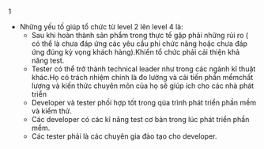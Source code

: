 1
- Những yếu tố giúp tổ chức từ level 2  lên level 4 là: 
   + Sau khi hoàn thành sản phẩm trong thực tế gặp phải những rủi ro ( có thể là chưa đáp ứng các yêu cầu phi chức năng hoặc chưa đáp ứng đúng kỳ vọng khách hàng).Khiến tổ chức phải cải thiện khả năng test.
   + Tester  có thể trở thành technical leader như trong các ngành kĩ thuật khác.Họ có trách nhiệm chính là đo lường và cải tiến phần mềmchất lượng và kiến thức chuyên môn của họ sẽ giúp ích cho các nhà phát triển
   + Developer và tester phối hợp tốt trong qúa trình phát triển phần mềm và kiểm thử.
   + Các developer có các kĩ năng test cơ bản trong lúc phát triển phần mềm.
   + Các tester phải là các chuyên gia đào tạo cho developer.


